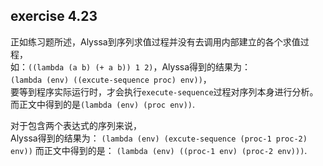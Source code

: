 ## exercise 4.23

正如练习题所述，Alyssa到序列求值过程并没有去调用内部建立的各个求值过程，  
如：```((lambda (a b) (+ a b)) 1 2)```，Alyssa得到的结果为：  
```(lambda (env) ((excute-sequence proc) env))```，  
要等到程序实际运行时，才会执行```execute-sequence```过程对序列本身进行分析。   
而正文中得到的是```(lambda (env) (proc env))```.   

对于包含两个表达式的序列来说，  
Alyssa得到的结果为： ```(lambda (env) (excute-sequence (proc-1 proc-2) env))```
而正文中得到的是： ```(lambda (env) ((proc-1 env) (proc-2 env)))```.  